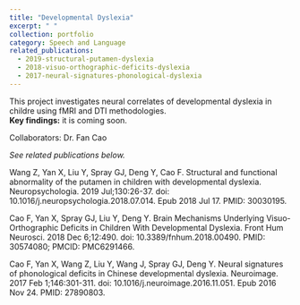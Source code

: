 ```yaml
---
title: "Developmental Dyslexia"
excerpt: " "
collection: portfolio
category: Speech and Language
related_publications:
  - 2019-structural-putamen-dyslexia
  - 2018-visuo-orthographic-deficits-dyslexia
  - 2017-neural-signatures-phonological-dyslexia  
---
```


This project investigates neural correlates of developmental dyslexia in childre using fMRI and DTI methodologies.  
**Key findings:** it is coming soon.

Collaborators: Dr. Fan Cao

*See related publications below.*

Wang Z, Yan X, Liu Y, Spray GJ, Deng Y, Cao F. Structural and functional abnormality of the putamen in children with developmental dyslexia. Neuropsychologia. 2019 Jul;130:26-37. doi: 10.1016/j.neuropsychologia.2018.07.014. Epub 2018 Jul 17. PMID: 30030195.

Cao F, Yan X, Spray GJ, Liu Y, Deng Y. Brain Mechanisms Underlying Visuo-Orthographic Deficits in Children With Developmental Dyslexia. Front Hum Neurosci. 2018 Dec 6;12:490. doi: 10.3389/fnhum.2018.00490. PMID: 30574080; PMCID: PMC6291466.

Cao F, Yan X, Wang Z, Liu Y, Wang J, Spray GJ, Deng Y. Neural signatures of phonological deficits in Chinese developmental dyslexia. Neuroimage. 2017 Feb 1;146:301-311. doi: 10.1016/j.neuroimage.2016.11.051. Epub 2016 Nov 24. PMID: 27890803.
